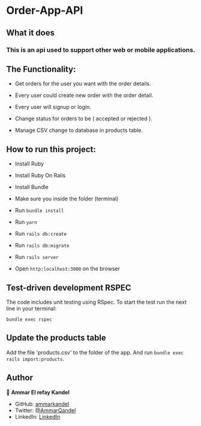 # Order-App-API

## What it does

### This is an api used to support other web or mobile applications.

## The Functionality:

- Get orders for the user you want with the order details.

- Every user could create new order with the order detail.

- Every user will signup or login.

- Change status for orders to be ( accepted or rejected ).

- Manage CSV change to database in products table.


## How to run this project:

- Install Ruby

- Install Ruby On Rails

- Install Bundle

- Make sure you inside the folder (terminal)

- Run `bundle install`

- Run `yarn`

- Run `rails db:create`

- Run `rails db:migrate`

- Run `rails server`

- Open `http:localhost:3000` on the browser


## Test-driven development RSPEC

The code includes unit testing using RSpec. To start the test run the next line in your terminal:

`bundle exec rspec`


## Update the products table

Add the file 'products.csv' to the folder of the app. And run `bundle exec rails import:products`.


## Author

👤 **Ammar El refay Kandel**

- GitHub: [ammarkandel](https://github.com/ammarkandel)
- Twitter: [@AmmarQandel](https://twitter.com/AmmarQandel)
- LinkedIn: [LinkedIn](https://www.linkedin.com/in/ammar-kandel/)
